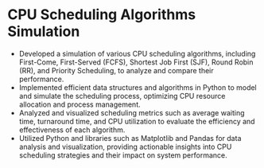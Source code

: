 # CPU Scheduling Algorithms Simulation

- Developed a simulation of various CPU scheduling algorithms, including First-Come, First-Served (FCFS), Shortest Job First (SJF), Round Robin (RR), and Priority Scheduling, to analyze and compare their performance.
- Implemented efficient data structures and algorithms in Python to model and simulate the scheduling process, optimizing CPU resource allocation and process management.
- Analyzed and visualized scheduling metrics such as average waiting time, turnaround time, and CPU utilization to evaluate the efficiency and effectiveness of each algorithm.
- Utilized Python and libraries such as Matplotlib and Pandas for data analysis and visualization, providing actionable insights into CPU scheduling strategies and their impact on system performance.
